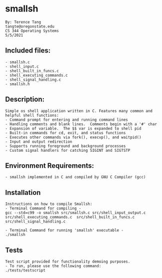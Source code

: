 # smallsh
 	By: Terence Tang
 	tangte@oregonstate.edu
 	CS 344 Operating Systems
 	5/5/2021

## Included files:
    - smallsh.c
    - shell_input.c
    - shell_built_in_funcs.c
    - shell_executing_commands.c
    - shell_signal_handling.c
    - smallsh.h

## Description:
    Simple os shell application written in C. Features many common and helpful shell functions:
 	- Command prompt for entering and running command lines
	- Handling comments and blank lines.  Comments begin with a '#' char
	- Expansion of variable.  The $$ var is expanded to shell pid
	- Built-in commands for cd, exit, and status functions
	- Executes other commands via fork(), execvp(), and waitpid()
	- Input and output redirection
	- Supports running foreground and background processes
	- Custom signal handlers for catching SIGINT and SIGTSTP

## Environment Requirements:
    - smallsh implemented in C and compiled by GNU C Compiler (gcc)

## Installation
    Instructions on how to compile Smallsh:
	- Terminal Command for compiling -
    gcc --std=c99 -o smallsh src/smallsh.c src/shell_input_output.c src/shell_executing_commands.c  src/shell_built_in_funcs.c src/shell_signal_handling.c

    - Terminal Command for running 'smallsh' executable -
    ./smallsh

## Tests
	Test script provided for functionality demoing purposes.  
	- To run, please use the following command:
	./tests/testscript